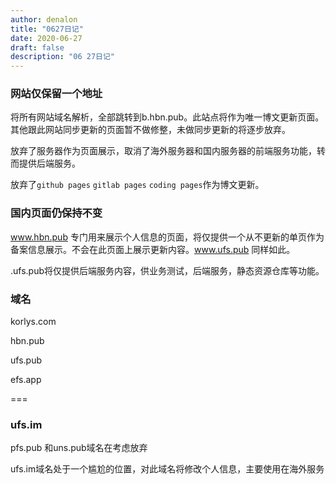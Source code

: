 ```yaml
---
author: denalon
title: "0627日记"
date: 2020-06-27
draft: false
description: "06 27日记"
---
```


### 网站仅保留一个地址

将所有网站域名解析，全部跳转到b.hbn.pub。此站点将作为唯一博文更新页面。其他跟此网站同步更新的页面暂不做修整，未做同步更新的将逐步放弃。

放弃了服务器作为页面展示，取消了海外服务器和国内服务器的前端服务功能，转而提供后端服务。

放弃了`github pages` `gitlab pages` `coding pages`作为博文更新。

### 国内页面仍保持不变

www.hbn.pub 专门用来展示个人信息的页面，将仅提供一个从不更新的单页作为备案信息展示。不会在此页面上展示更新内容。www.ufs.pub 同样如此。

.ufs.pub将仅提供后端服务内容，供业务测试，后端服务，静态资源仓库等功能。

### 域名

korlys.com

hbn.pub

ufs.pub

efs.app



===

### ufs.im


pfs.pub 和uns.pub域名在考虑放弃

ufs.im域名处于一个尴尬的位置，对此域名将修改个人信息，主要使用在海外服务